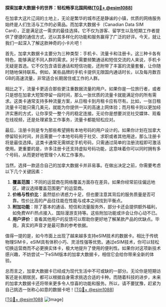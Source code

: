 **探索加拿大数据卡的世界：轻松畅享北国网络[[TG💪+ @esim1088](https://t.me/s/esim1088)]**

在加拿大这片辽阔的土地上，无论是繁华的城市还是静谧的小镇，优质的网络服务始终是人们生活与工作的必需品。而加拿大数据卡（Canadian Data SIM Card），正是满足这一需求的最佳选择。它不仅为游客、留学生以及短期工作者提供了便捷的通信方式，还以其多样化的功能和服务赢得了广泛的好评。今天，就让我们一起深入了解这款神奇的小卡片吧！

首先，加拿大数据卡主要分为三种类型：手机卡、流量卡和注册卡。这三种卡各有特色，能够满足不同人群的需求。对于需要频繁通话和短信交流的人来说，手机卡无疑是首选。它不仅包含语音通话和短信功能，还附带了丰富的流量套餐，让你随时随地保持联系。例如，某些品牌的手机卡提供无限国内通话时长，以及每月数百GB的高速流量，非常适合长期居住或工作的人群。

相比之下，流量卡更适合那些更注重数据流量的用户。如果你是一位旅行者，或者只是想在加拿大短暂停留一段时间，那么一张优质的流量卡就能满足你的所有需求。这类卡通常支持多种流量方案，从日租卡到月租卡应有尽有。比如，一张日租流量卡可能只需几美元，就能为你提供一天的高速上网体验；而月租卡则以更加经济实惠的方式，让你享受一整个月的稳定连接。无论你是想要浏览社交媒体、观看在线视频，还是处理紧急工作事务，流量卡都能轻松应对。

最后，注册卡则是专为那些希望拥有本地号码的用户设计的。如果你计划在加拿大停留较长时间，并且需要一个本地号码用于社交、求职或者其他用途，那么注册卡将是最佳选择。这类卡通常无需绑定手机号码，只需通过简单的注册流程即可激活使用。更重要的是，许多注册卡还支持虚拟号码功能，这意味着你可以同时拥有多个号码，从而更好地管理个人和工作事务。

当然，选择一款适合自己的加拿大数据卡并非易事。在做出决定之前，你需要考虑以下几个关键因素：

1. **覆盖范围**：不同的运营商在网络覆盖方面存在差异。如果你经常前往偏远地区，建议选择覆盖范围更广的运营商。
2. **价格与性价比**：虽然低价诱惑力十足，但也要注意其背后的服务质量是否可靠。性价比高的产品往往能在性能与成本之间找到平衡点。
3. **附加功能**：除了基本的通话、短信和流量服务外，部分卡还会提供额外福利，如免费WiFi热点接入、国际漫游支持等。这些附加功能或许会让你心动不已。
4. **用户评价**：查看其他用户的反馈可以帮助你更好地了解某款产品的优缺点。毕竟，真实的声音才是最可靠的参考依据。

值得一提的是，如今市面上出现了越来越多支持eSIM技术的数据卡。相比于传统物理SIM卡，eSIM具有体积小巧、灵活性强等优势。通过eSIM技术，你可以轻松切换运营商而不必更换实体卡，极大地提升了使用的便利性。如果你对这项新技术感兴趣，不妨尝试一下eSIM版本的加拿大数据卡，相信它会给你带来全新的体验。

总而言之，加拿大数据卡已经成为现代生活中不可或缺的一部分。无论你是短期访客还是长期居民，都可以根据自身需求挑选合适的卡种。而随着科技的进步，未来的加拿大数据卡还将带来更多令人惊喜的功能和服务。所以，请不要犹豫，赶紧为自己挑选一张称心如意的数据卡吧！[[TG💪+ @esim1088](https://t.me/s/esim1088)]

[[TG💪+ @esim1088](https://t.me/s/esim1088) ![Image](https://i.postimg.cc/4NQfJmqS/Snipaste-2025-05-13-00-14-12.png)]